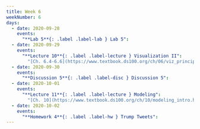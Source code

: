 ```yaml
---
title: Week 6
weekNumber: 6
days:
  - date: 2020-09-28
    events:
      "**Lab 5**{: .label .label-lab } Lab 5":
  - date: 2020-09-29
    events:
      "**Lecture 10**{: .label .label-lecture } Visualization II":
        "[Ch. 6.4-6.6](https://www.textbook.ds100.org/ch/06/viz_principles.html)"
  - date: 2020-09-30
    events:
      "**Discussion 5**{: .label .label-disc } Discussion 5":
  - date: 2020-10-01
    events:
      "**Lecture 11**{: .label .label-lecture } Modeling":
        "[Ch. 10](https://www.textbook.ds100.org/ch/10/modeling_intro.html)"
  - date: 2020-10-02
    events:
      "**Homework 4**{: .label .label-hw } Trump Tweets":
---
```

